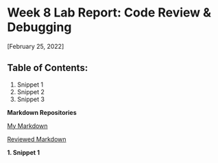 # Week 8 Lab Report: Code Review & Debugging
[February 25, 2022]

## Table of Contents:
1. Snippet 1
2. Snippet 2
3. Snippet 3

**Markdown Repositories**

[My Markdown](https://github.com/annaz0506/markdown-parse)

[Reviewed Markdown](https://github.com/merrickqiu/markdown-parse)


**1. Snippet 1**
